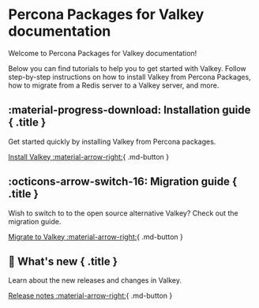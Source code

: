 # Percona Packages for Valkey documentation

Welcome to Percona Packages for Valkey documentation!

Below you can find tutorials to help you to get started with Valkey. Follow step-by-step instructions on how to install Valkey from Percona Packages, how to migrate from a Redis server to a Valkey server, and more.

<div data-grid markdown><div data-banner markdown>

## :material-progress-download: Installation guide { .title }

Get started quickly by installing Valkey from Percona packages.

[Install Valkey :material-arrow-right:](installation.md){ .md-button }

</div><div data-banner markdown>

## :octicons-arrow-switch-16: Migration guide { .title }

Wish to switch to to the open source alternative Valkey? Check out the migration guide.

[Migrate to Valkey :material-arrow-right:](migration-guide/migration.md){ .md-button }
</div>

<div data-banner markdown>

## :loudspeaker: What's new { .title }

Learn about the new releases and changes in Valkey.

[Release notes :material-arrow-right:](release-notes/release-notes.md){ .md-button }
</div>
</div>
